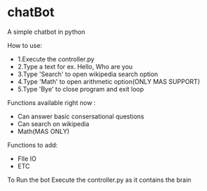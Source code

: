 # chatBot
A simple chatbot in python 


How to use:
- 1.Execute the controller.py
- 2.Type a text for ex. Hello, Who are you
- 3.Type 'Search' to open wikipedia search option
- 4.Type 'Math' to open arithmetic option(ONLY MAS SUPPORT)
- 5.Type 'Bye' to close program and exit loop
  
    


Functions available right now :
- Can answer basic consersational questions
- Can search on wikipedia
- Math(MAS ONLY)


Functions to add:
- FIle IO
- ETC


To Run the bot Execute the controller.py as it contains the brain
